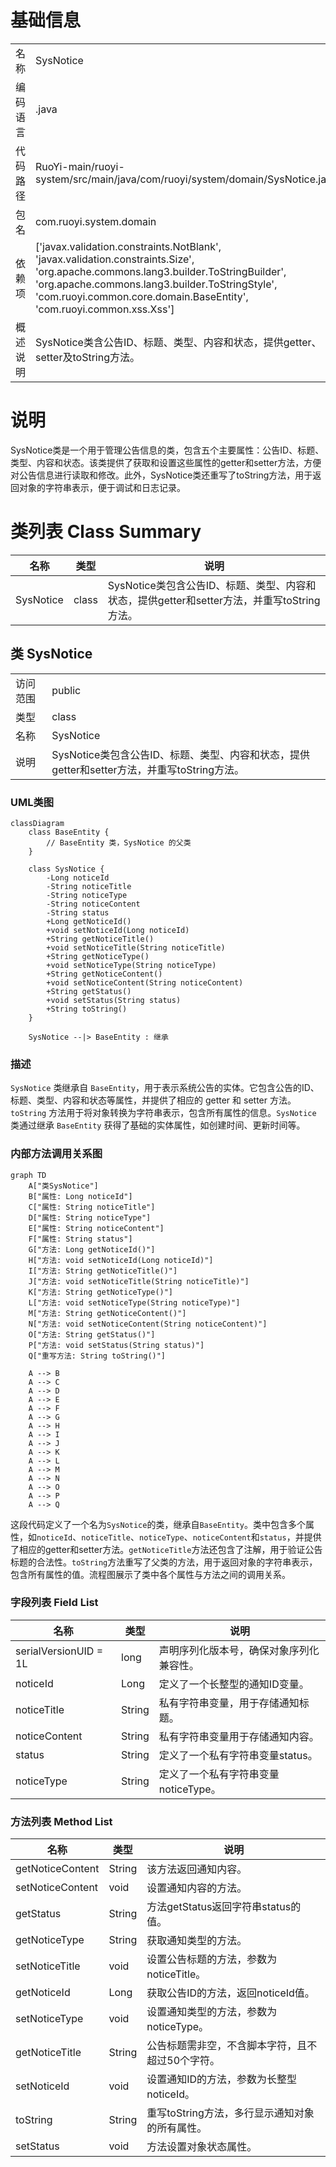 # 基础信息

|      |      |
|------|------|
| 名称 | SysNotice |
| 编码语言 | .java |
| 代码路径 | RuoYi-main/ruoyi-system/src/main/java/com/ruoyi/system/domain/SysNotice.java |
| 包名 | com.ruoyi.system.domain |
| 依赖项 | ['javax.validation.constraints.NotBlank', 'javax.validation.constraints.Size', 'org.apache.commons.lang3.builder.ToStringBuilder', 'org.apache.commons.lang3.builder.ToStringStyle', 'com.ruoyi.common.core.domain.BaseEntity', 'com.ruoyi.common.xss.Xss'] |
| 概述说明 | SysNotice类含公告ID、标题、类型、内容和状态，提供getter、setter及toString方法。 |

# 说明

SysNotice类是一个用于管理公告信息的类，包含五个主要属性：公告ID、标题、类型、内容和状态。该类提供了获取和设置这些属性的getter和setter方法，方便对公告信息进行读取和修改。此外，SysNotice类还重写了toString方法，用于返回对象的字符串表示，便于调试和日志记录。

# 类列表 Class Summary

| 名称   | 类型  | 说明 |
|-------|------|-------------|
| SysNotice | class | SysNotice类包含公告ID、标题、类型、内容和状态，提供getter和setter方法，并重写toString方法。 |



## 类 SysNotice

|      |      |
|------|------|
| 访问范围 | public |
| 类型 | class |
| 名称 | SysNotice |
| 说明 | SysNotice类包含公告ID、标题、类型、内容和状态，提供getter和setter方法，并重写toString方法。 |


### UML类图

```mermaid
classDiagram
    class BaseEntity {
        // BaseEntity 类，SysNotice 的父类
    }

    class SysNotice {
        -Long noticeId
        -String noticeTitle
        -String noticeType
        -String noticeContent
        -String status
        +Long getNoticeId()
        +void setNoticeId(Long noticeId)
        +String getNoticeTitle()
        +void setNoticeTitle(String noticeTitle)
        +String getNoticeType()
        +void setNoticeType(String noticeType)
        +String getNoticeContent()
        +void setNoticeContent(String noticeContent)
        +String getStatus()
        +void setStatus(String status)
        +String toString()
    }

    SysNotice --|> BaseEntity : 继承
```

### 描述
`SysNotice` 类继承自 `BaseEntity`，用于表示系统公告的实体。它包含公告的ID、标题、类型、内容和状态等属性，并提供了相应的 getter 和 setter 方法。`toString` 方法用于将对象转换为字符串表示，包含所有属性的信息。`SysNotice` 类通过继承 `BaseEntity` 获得了基础的实体属性，如创建时间、更新时间等。


### 内部方法调用关系图

```mermaid
graph TD
    A["类SysNotice"]
    B["属性: Long noticeId"]
    C["属性: String noticeTitle"]
    D["属性: String noticeType"]
    E["属性: String noticeContent"]
    F["属性: String status"]
    G["方法: Long getNoticeId()"]
    H["方法: void setNoticeId(Long noticeId)"]
    I["方法: String getNoticeTitle()"]
    J["方法: void setNoticeTitle(String noticeTitle)"]
    K["方法: String getNoticeType()"]
    L["方法: void setNoticeType(String noticeType)"]
    M["方法: String getNoticeContent()"]
    N["方法: void setNoticeContent(String noticeContent)"]
    O["方法: String getStatus()"]
    P["方法: void setStatus(String status)"]
    Q["重写方法: String toString()"]

    A --> B
    A --> C
    A --> D
    A --> E
    A --> F
    A --> G
    A --> H
    A --> I
    A --> J
    A --> K
    A --> L
    A --> M
    A --> N
    A --> O
    A --> P
    A --> Q
```

这段代码定义了一个名为`SysNotice`的类，继承自`BaseEntity`。类中包含多个属性，如`noticeId`、`noticeTitle`、`noticeType`、`noticeContent`和`status`，并提供了相应的getter和setter方法。`getNoticeTitle`方法还包含了注解，用于验证公告标题的合法性。`toString`方法重写了父类的方法，用于返回对象的字符串表示，包含所有属性的值。流程图展示了类中各个属性与方法之间的调用关系。

### 字段列表 Field List

| 名称  | 类型  | 说明 |
|-------|-------|------|
| serialVersionUID = 1L | long | 声明序列化版本号，确保对象序列化兼容性。 |
| noticeId | Long | 定义了一个长整型的通知ID变量。 |
| noticeTitle | String | 私有字符串变量，用于存储通知标题。 |
| noticeContent | String | 私有字符串变量用于存储通知内容。 |
| status | String | 定义了一个私有字符串变量status。 |
| noticeType | String | 定义了一个私有字符串变量noticeType。 |

### 方法列表 Method List

| 名称  | 类型  | 说明 |
|-------|-------|------|
| getNoticeContent | String | 该方法返回通知内容。 |
| setNoticeContent | void | 设置通知内容的方法。 |
| getStatus | String | 方法getStatus返回字符串status的值。 |
| getNoticeType | String | 获取通知类型的方法。 |
| setNoticeTitle | void | 设置公告标题的方法，参数为noticeTitle。 |
| getNoticeId | Long | 获取公告ID的方法，返回noticeId值。 |
| setNoticeType | void | 设置通知类型的方法，参数为noticeType。 |
| getNoticeTitle | String | 公告标题需非空，不含脚本字符，且不超过50个字符。 |
| setNoticeId | void | 设置通知ID的方法，参数为长整型noticeId。 |
| toString | String | 重写toString方法，多行显示通知对象的所有属性。 |
| setStatus | void | 方法设置对象状态属性。 |




